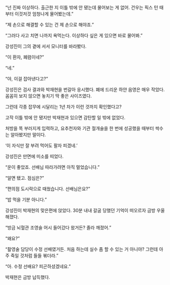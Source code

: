 “넌 진짜 이상하다. 출근한 지 이틀 밖에 안 됐는데 물어보는 게 없어. 건우는 픽스 턴 때부터 이것저것 엄청나게 물어봤는데.”

“제 손으로 해결할 수 있는 건 제 손으로 해야죠.”

“그러다 사고 치면 나까지 욕먹는다. 이상하다 싶은 게 있으면 바로 물어봐.”

강성진이 그의 곁에 서서 모니터를 바라봤다.

“이 환자, 폐렴이네?”

“네.”

“야, 이걸 잡아낸다고?”

강성진은 검사 결과와 박재현을 번갈아 응시했다. 폐에 드리운 하얀 음영은 매우 작았다. 꼼꼼히 보지 않으면 놓치기 딱 좋은 사이즈였다.

그런데 각종 잡무에 시달리는 1년 차가 이런 것까지 확인했다고?

고작 이틀 밖에 안 됐지만 박재현과 있으면 감탄할 일 밖에 없었다.

처방을 똑 부러지게 입력하고, 요추천자와 기관 절개술을 한 번에 성공했을 때부터 싹수는 알아봤지만 말이다.

‘이 자식만 잘 부려 먹어도 팔자 피겠네.’

강성진은 만면에 미소를 띠었다.

“운이 좋았죠. 선배님 따라가려면 아직 멀었습니다.”

“알면 됐고. 점심은?”

“편의점 도시락으로 때웠습니다. 선배님은요?”

“밥 먹을 기분 아니다.”

강성진이 박재현의 맞은편에 앉았다. 30분 내내 갈굼 당했던 기억이 떠오르자 금방 우울해졌다.

“방금 뇌혈관 조영술 어시 들어갔다 왔거든? 졸라 깨졌어.”

“왜요?”

“촬영술 담당이 수정 선배였거든. 처음 하는데 실수 좀 할 수 있는 거 아니야? 그런데 아주 죽일 것처럼 들들 볶더라.”

“아. 수정 선배요? 피곤하셨겠네요.”

박재현은 금방 납득했다.